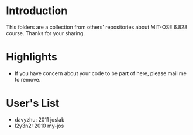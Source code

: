 # Introduction
This folders are a collection from others' repositories about MIT-OSE 6.828 course. Thanks for your sharing.

# Highlights
* If you have concern about your code to be part of here, please mail me to remove.

# User's List
* davyzhu: 2011 joslab
* l2y3n2: 2010 my-jos

